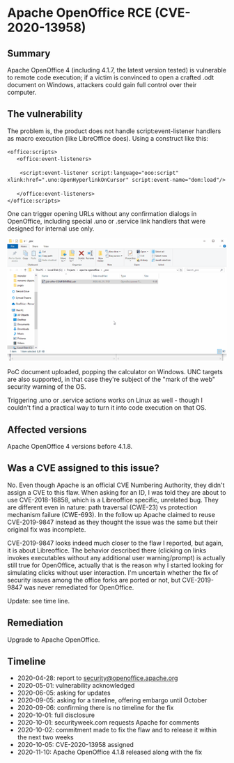 # Apache OpenOffice RCE (CVE-2020-13958)

## Summary

Apache OpenOffice 4 (including 4.1.7, the latest version tested) is vulnerable
to remote code execution; if a victim is convinced to open a crafted .odt 
document on Windows, attackers could gain full control over their computer.

## The vulnerability

The problem is, the product does not handle script:event-listener
handlers as macro execution (like LibreOffice does). Using a construct
like this:

```
<office:scripts>
   <office:event-listeners>

    <script:event-listener script:language="ooo:script"
xlink:href=".uno:OpenHyperlinkOnCursor" script:event-name="dom:load"/>

   </office:event-listeners>
</office:scripts>
```

One can trigger opening URLs without any confirmation dialogs in OpenOffice,
including special .uno or .service link handlers that were designed for 
internal use only.

![Apache OpenOfffice](apache-openoffice-rce-poc.gif)

PoC document uploaded, popping the calculator on Windows. UNC targets
are also supported, in that case they're subject of the "mark of the web"
security warning of the OS.

Triggering .uno or .service actions works on Linux as well - though I
couldn't find a practical way to turn it into code execution on that OS.

## Affected versions

Apache OpenOffice 4 versions before 4.1.8.


## Was a CVE assigned to this issue?

No. Even though Apache is an official CVE Numbering Authority, they didn't
assign a CVE to this flaw. When asking for an ID, I was told they are about
to use CVE-2018-16858, which is a Libreoffice specific, unrelated bug. 
They are different even in nature: path traversal (CWE-23) vs protection 
mechanism failure (CWE-693). 
In the follow up Apache claimed to reuse CVE-2019-9847 instead as they 
thought the issue was the same but their original fix was incomplete. 

CVE-2019-9847 looks indeed much closer to the flaw I reported, but again, 
it is about Libreoffice. The behavior described there (clicking 
on links invokes executables without any additional user warning/prompt) 
is actually still true for OpenOffice, actually that is the reason why I
started looking for simulating clicks without user interaction. I'm
uncertain whether the fix of security issues among the office forks
are ported or not, but CVE-2019-9847 was never remediated for OpenOffice.

Update: see time line.

## Remediation

Upgrade to Apache OpenOffice.

## Timeline

* 2020-04-28: report to security@openoffice.apache.org
* 2020-05-01: vulnerability acknowledged
* 2020-06-05: asking for updates
* 2020-09-05: asking for a timeline, offering embargo until October
* 2020-09-06: confirming there is no timeline for the fix
* 2020-10-01: full disclosure
* 2020-10-01: securityweek.com requests Apache for comments
* 2020-10-02: commitment made to fix the flaw and to release it within the next two weeks
* 2020-10-05: CVE-2020-13958 assigned
* 2020-11-10: Apache OpenOffice 4.1.8 released along with the fix
